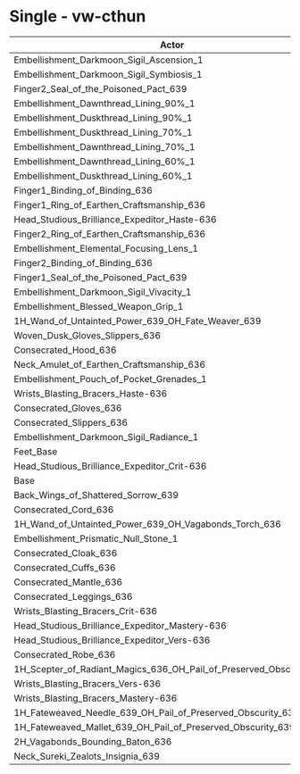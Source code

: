# Single - vw-cthun
| Actor | DPS | Increase |
|---|:---:|:---:|
|Embellishment_Darkmoon_Sigil_Ascension_1|1222756|1.26%|
|Embellishment_Darkmoon_Sigil_Symbiosis_1|1219860|1.02%|
|Finger2_Seal_of_the_Poisoned_Pact_639|1216385|0.74%|
|Embellishment_Dawnthread_Lining_90%_1|1216319|0.73%|
|Embellishment_Duskthread_Lining_90%_1|1215766|0.68%|
|Embellishment_Duskthread_Lining_70%_1|1214233|0.56%|
|Embellishment_Dawnthread_Lining_70%_1|1214143|0.55%|
|Embellishment_Dawnthread_Lining_60%_1|1213551|0.50%|
|Embellishment_Duskthread_Lining_60%_1|1213001|0.46%|
|Finger1_Binding_of_Binding_636|1212534|0.42%|
|Finger1_Ring_of_Earthen_Craftsmanship_636|1212284|0.40%|
|Head_Studious_Brilliance_Expeditor_Haste-636|1212064|0.38%|
|Finger2_Ring_of_Earthen_Craftsmanship_636|1211999|0.37%|
|Embellishment_Elemental_Focusing_Lens_1|1211796|0.36%|
|Finger2_Binding_of_Binding_636|1211574|0.34%|
|Finger1_Seal_of_the_Poisoned_Pact_639|1211491|0.33%|
|Embellishment_Darkmoon_Sigil_Vivacity_1|1210600|0.26%|
|Embellishment_Blessed_Weapon_Grip_1|1210388|0.24%|
|1H_Wand_of_Untainted_Power_639_OH_Fate_Weaver_639|1210388|0.24%|
|Woven_Dusk_Gloves_Slippers_636|1210084|0.21%|
|Consecrated_Hood_636|1209851|0.19%|
|Neck_Amulet_of_Earthen_Craftsmanship_636|1209239|0.14%|
|Embellishment_Pouch_of_Pocket_Grenades_1|1208911|0.12%|
|Wrists_Blasting_Bracers_Haste-636|1208322|0.07%|
|Consecrated_Gloves_636|1208128|0.05%|
|Consecrated_Slippers_636|1207690|0.02%|
|Embellishment_Darkmoon_Sigil_Radiance_1|1207641|0.01%|
|Feet_Base|1207635|0.01%|
|Head_Studious_Brilliance_Expeditor_Crit-636|1207549|0.00%|
|Base|1207499|0.00%|
|Back_Wings_of_Shattered_Sorrow_639|1207492|0.00%|
|Consecrated_Cord_636|1207062|-0.04%|
|1H_Wand_of_Untainted_Power_639_OH_Vagabonds_Torch_636|1206959|-0.04%|
|Embellishment_Prismatic_Null_Stone_1|1206502|-0.08%|
|Consecrated_Cloak_636|1206216|-0.11%|
|Consecrated_Cuffs_636|1205532|-0.16%|
|Consecrated_Mantle_636|1205438|-0.17%|
|Consecrated_Leggings_636|1205417|-0.17%|
|Wrists_Blasting_Bracers_Crit-636|1205368|-0.18%|
|Head_Studious_Brilliance_Expeditor_Mastery-636|1205365|-0.18%|
|Head_Studious_Brilliance_Expeditor_Vers-636|1205187|-0.19%|
|Consecrated_Robe_636|1204500|-0.25%|
|1H_Scepter_of_Radiant_Magics_636_OH_Pail_of_Preserved_Obscurity_639|1204285|-0.27%|
|Wrists_Blasting_Bracers_Vers-636|1203960|-0.29%|
|Wrists_Blasting_Bracers_Mastery-636|1202986|-0.37%|
|1H_Fateweaved_Needle_639_OH_Pail_of_Preserved_Obscurity_639|1202788|-0.39%|
|1H_Fateweaved_Mallet_639_OH_Pail_of_Preserved_Obscurity_639|1202015|-0.45%|
|2H_Vagabonds_Bounding_Baton_636|1201872|-0.47%|
|Neck_Sureki_Zealots_Insignia_639|1168396|-3.24%|
